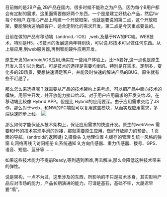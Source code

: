 目前做的是2B产品,2B产品在国内，很多时候不能称之为产品，因为每个B用户都会有定制的需求。这里面需要做好两个东西，一个是是建立好核心产品，然后for每个B用户,在核心产品上构建一个开放框架，也就是要说的第二点，这个开放框架，要能够快速响应客户，适合定制化的需求开发。第二点是今天重点要说的。

目前在做的产品有移动端（android／iOS）,web,及基于NW的PC端。WEB技术，特别是H5，JS技术的发展这两年特别快，可以说JS技术可以做任何东西。从上层应用,到web服务器,再到智能硬件应用开发。

原生开发的android/iOS应用,确实在一些用户体验上，比H5要好,这一点也是原生开发人员引以为傲的。可是技术的选择是需要均衡的。特别是在需求，定制多，变化多的2B场景，要想快速满足客户，并能及时快速的解决产品的BUG。原生就有些不赶趟了。

那么怎么来选择呢？就需要从产品的技术架构上来考虑，可以把产品中面向技术的模块，用原生开发，并开放能力接口给JS。对于用户应用需求的开发交给JS，在移动端比较像 Hybrid APP。但是比 Hybrid的应用要深。由于应用需求交给了JS作，那么对于web，和NW的PC端就可以复用这些模块，从而实现应用需求，多端快速同步上线。
![](http://www.uisdc.com/wp-content/uploads/2014/12/texingfenxi.png)


那么如何才能保证从技术架构上，保证应用需求的快速开发。原生的webView 需要和H5的技术实现平滑的对接，那就需要原生应用，做好开放能力的预备。
1.页面的导航。(android的返回键)
2,摄像头
3,地理位置
4,缓存的管理
5,统一风格的弹窗
6,网络离线
7,访问相册
8,系统通知
9,方向传感器、重力传感器、拨号、GPS、语音、短信、蓝牙等
......

如果这些技术能力不提前Ready,等到遇到困难,再去解决,那么会降低这种技术带来的弹性。

说是架构，一点不为过，这里涉及的东西，所影响的不只是技术本身，其实影响产品应对市场的能力，产品长期演进的能力。可谓是基石，基础不牢，大厦迟早要“塌”。





